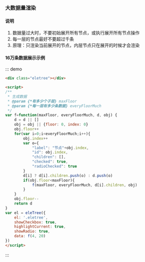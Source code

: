 ### 大数据量渲染

#### 说明

1. 数据量过大时，不要初始展开所有节点，或执行展开所有节点操作
2. 每一层的节点最好不要超过千条
3. 原理：只渲染当前展开的节点，内层节点只在展开的时候才会渲染


#### 16万条数据展示示例

::: demo
```html
<div class="eletree"></div>

<script>
/**
 * 生成数据
 * @param {*有多少个子层} maxFloor 
 * @param {*每一层有多少条数据} everyFloorMuch 
 */
var f=function(maxFloor, everyFloorMuch, d, obj) {
    d = d || []
    obj = obj || {floor: 0, index: 0}
    obj.floor++
    for(var i=0;i<everyFloorMuch;i++){
        obj.index++
        var o={
            "label": "节点"+obj.index,
            "id": obj.index,
            "children": [],
            "checked": true,
            "radioChecked": true
        }
        d[i] ? d[i].children.push(o) : d.push(o)
        if(obj.floor<maxFloor){
            f(maxFloor, everyFloorMuch, d[i].children, obj)
        }
    }
    obj.floor--
    return d
}
var el = eleTree({
    el: '.eletree',
    showCheckbox: true,
    highlightCurrent: true,
    showRadio: true,
    data: f(4, 20)
})
</script>
```
:::
